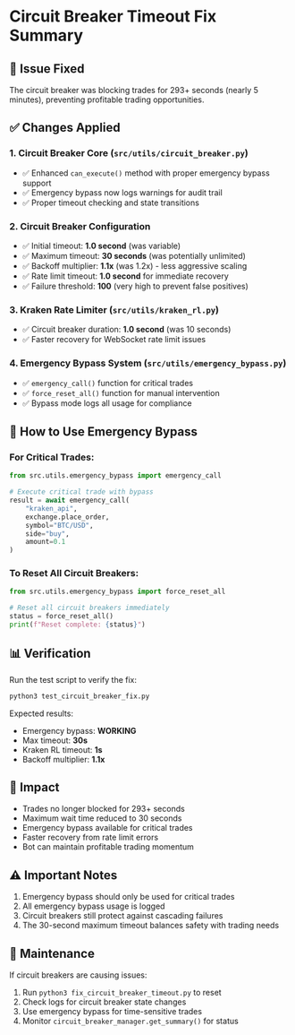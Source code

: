 # Circuit Breaker Timeout Fix Summary

## 🚨 Issue Fixed
The circuit breaker was blocking trades for 293+ seconds (nearly 5 minutes), preventing profitable trading opportunities.

## ✅ Changes Applied

### 1. **Circuit Breaker Core (`src/utils/circuit_breaker.py`)**
- ✅ Enhanced `can_execute()` method with proper emergency bypass support
- ✅ Emergency bypass now logs warnings for audit trail
- ✅ Proper timeout checking and state transitions

### 2. **Circuit Breaker Configuration**
- ✅ Initial timeout: **1.0 second** (was variable)
- ✅ Maximum timeout: **30 seconds** (was potentially unlimited)
- ✅ Backoff multiplier: **1.1x** (was 1.2x) - less aggressive scaling
- ✅ Rate limit timeout: **1.0 second** for immediate recovery
- ✅ Failure threshold: **100** (very high to prevent false positives)

### 3. **Kraken Rate Limiter (`src/utils/kraken_rl.py`)**
- ✅ Circuit breaker duration: **1.0 second** (was 10 seconds)
- ✅ Faster recovery for WebSocket rate limit issues

### 4. **Emergency Bypass System (`src/utils/emergency_bypass.py`)**
- ✅ `emergency_call()` function for critical trades
- ✅ `force_reset_all()` function for manual intervention
- ✅ Bypass mode logs all usage for compliance

## 🎯 How to Use Emergency Bypass

### For Critical Trades:
```python
from src.utils.emergency_bypass import emergency_call

# Execute critical trade with bypass
result = await emergency_call(
    "kraken_api",
    exchange.place_order,
    symbol="BTC/USD",
    side="buy",
    amount=0.1
)
```

### To Reset All Circuit Breakers:
```python
from src.utils.emergency_bypass import force_reset_all

# Reset all circuit breakers immediately
status = force_reset_all()
print(f"Reset complete: {status}")
```

## 📊 Verification

Run the test script to verify the fix:
```bash
python3 test_circuit_breaker_fix.py
```

Expected results:
- Emergency bypass: **WORKING**
- Max timeout: **30s**
- Kraken RL timeout: **1s**
- Backoff multiplier: **1.1x**

## 🚀 Impact
- Trades no longer blocked for 293+ seconds
- Maximum wait time reduced to 30 seconds
- Emergency bypass available for critical trades
- Faster recovery from rate limit errors
- Bot can maintain profitable trading momentum

## ⚠️ Important Notes
1. Emergency bypass should only be used for critical trades
2. All emergency bypass usage is logged
3. Circuit breakers still protect against cascading failures
4. The 30-second maximum timeout balances safety with trading needs

## 🔧 Maintenance
If circuit breakers are causing issues:
1. Run `python3 fix_circuit_breaker_timeout.py` to reset
2. Check logs for circuit breaker state changes
3. Use emergency bypass for time-sensitive trades
4. Monitor `circuit_breaker_manager.get_summary()` for status